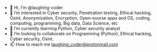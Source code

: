 - 👋 Hi, I’m @laughing-coder
- 👀 I’m interested in Cyber security, Penetration testing, Ethical hacking, Osint, Anonymization, Encryption, Open-sourse apps and OS, coding, computing, programming, Big data, Data Science, etc
- 🌱 I’m currently learning Python, Cyber security analyst
- 💞️ I’m looking to collaborate on Programming (Python), Ethical hacking, Cyber security, Osint.
- 📫 How to reach me laughing_coder@protonmail.com

<!---
laughing-coder/laughing-coder is a ✨ special ✨ repository because its `README.md` (this file) appears on your GitHub profile.
You can click the Preview link to take a look at your changes.
--->
